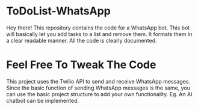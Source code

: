 # ToDoList-WhatsApp
Hey there! This repository contains the code for a WhatsApp bot. This bot will basically let you add tasks to a list and remove them. It formats them in a clear readable manner.
All the code is clearly documented.

# Feel Free To Tweak The Code
This project uses the Twilio API to send and receive WhatsApp messages. Since the basic function of sending WhatsApp messages is the same, you can use the basic project structure to add your own functionality. Eg. An AI chatbot can be implemented.
